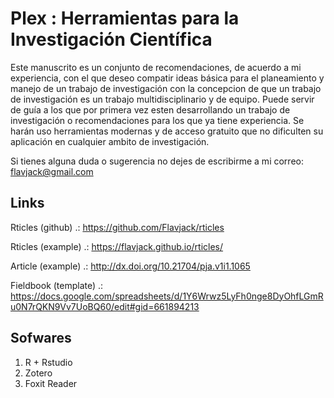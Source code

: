 # Plex : Herramientas para la Investigación Científica

Este manuscrito es un conjunto de recomendaciones, de acuerdo a mi experiencia, con el que deseo compatir ideas básica para el planeamiento y manejo de un trabajo de investigación con la concepcion de que un trabajo de investigación es un trabajo multidisciplinario y de equipo. Puede servir de guía a los que por primera vez esten desarrollando un trabajo de investigación o recomendaciones para los que ya tiene experiencia. Se harán uso herramientas modernas y de acceso gratuito que no dificulten su aplicación en cualquier ambito de investigación. 

Si tienes alguna duda o sugerencia no dejes de escribirme a mi correo: flavjack@gmail.com

## Links

Rticles (github) .: https://github.com/Flavjack/rticles

Rticles (example) .: https://flavjack.github.io/rticles/

Article (example) .: http://dx.doi.org/10.21704/pja.v1i1.1065

Fieldbook (template) .: https://docs.google.com/spreadsheets/d/1Y6Wrwz5LyFh0nge8DyOhfLGmRu0N7rQKN9Vv7UoBQ60/edit#gid=661894213


## Sofwares

1. R + Rstudio
1. Zotero
1. Foxit Reader